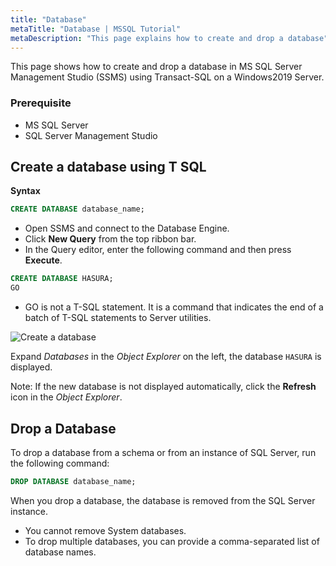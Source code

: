 ```yaml
---
title: "Database"
metaTitle: "Database | MSSQL Tutorial"
metaDescription: "This page explains how to create and drop a database"
---
```


This page shows how to create and drop a database in MS SQL Server Management Studio (SSMS) using Transact-SQL on a Windows2019 Server.

### Prerequisite

- MS SQL Server
- SQL Server Management Studio

## Create a database using T SQL

**Syntax**

```SQL
CREATE DATABASE database_name;
```

- Open SSMS and connect to the Database Engine.
- Click **New Query** from the top ribbon bar.
- In the Query editor, enter the following command and then press **Execute**.

```SQL
CREATE DATABASE HASURA;
GO
```

- GO is not a T-SQL statement. It is a command that indicates the end of a batch of T-SQL statements to Server utilities.

![Create a database](https://graphql-engine-cdn.hasura.io/learn-hasura/assets/database-mssql/t-sql/create-database.png)

Expand *Databases* in the *Object Explorer* on the left, the database `HASURA` is displayed.

Note: If the new database is not displayed automatically, click the **Refresh** icon in the *Object Explorer*.

## Drop a Database

To drop a database from a schema or from an instance of SQL Server, run the following command:

```SQL
DROP DATABASE database_name;
```

When you drop a database, the database is removed from the SQL Server instance.

- You cannot remove System databases.
- To drop multiple databases, you can provide a comma-separated list of database names.
